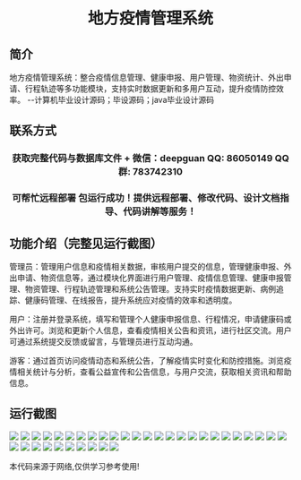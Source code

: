 <p><h1 align="center">地方疫情管理系统</h1></p>

## 简介
地方疫情管理系统：整合疫情信息管理、健康申报、用户管理、物资统计、外出申请、行程轨迹等多功能模块，支持实时数据更新和多用户互动，提升疫情防控效率。    --计算机毕业设计源码；毕设源码；java毕业设计源码


## 联系方式
<p><h3 align="center">获取完整代码与数据库文件 + 微信：deepguan QQ: 86050149 QQ群: 783742310</h3></p>
<p><h3 align="center">可帮忙远程部署 包运行成功！提供远程部署、修改代码、设计文档指导、代码讲解等服务！</h3></p>

## 功能介绍（完整见运行截图）
管理员：管理用户信息和疫情相关数据，审核用户提交的信息，管理健康申报、外出申请、物资信息等，通过模块化界面进行用户管理、疫情信息管理、健康申报管理、物资管理、行程轨迹管理和系统公告管理。支持实时疫情数据更新、病例追踪、健康码管理、在线报告，提升系统应对疫情的效率和透明度。

用户：注册并登录系统，填写和管理个人健康申报信息、行程情况，申请健康码或外出许可。浏览和更新个人信息，查看疫情相关公告和资讯，进行社区交流。用户可通过系统提交反馈或留言，与管理员进行互动沟通。

游客：通过首页访问疫情动态和系统公告，了解疫情实时变化和防控措施。浏览疫情相关统计与分析，查看公益宣传和公告信息，与用户交流，获取相关资讯和帮助信息。


## 运行截图
![](img/001.jpg)
![](img/002.jpg)
![](img/003.jpg)
![](img/004.jpg)
![](img/005.jpg)
![](img/006.jpg)
![](img/007.jpg)
![](img/008.jpg)
![](img/009.jpg)
![](img/010.jpg)
![](img/011.jpg)
![](img/012.jpg)
![](img/013.jpg)
![](img/014.jpg)
![](img/015.jpg)
![](img/016.jpg)
![](img/017.jpg)
![](img/018.jpg)
![](img/019.jpg)
![](img/020.jpg)
![](img/021.jpg)
![](img/022.jpg)
![](img/023.jpg)
![](img/024.jpg)
![](img/025.jpg)
![](img/026.jpg)
![](img/027.jpg)
![](img/028.jpg)
![](img/029.jpg)
![](img/030.jpg)
![](img/031.jpg)
![](img/032.jpg)
![](img/033.jpg)
![](img/034.jpg)
![](img/035.jpg)

<p>本代码来源于网络,仅供学习参考使用!</p>
